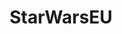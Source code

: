 ---
title: StarWarsEU
crosslinks:
- StarWars
- StarWarsReference
- starwarscanon
- MawInstallation
- starwarscollecting
- starwarscomics
- xkcd
- sweu
- EmpireDidNothingWrong
- megalinks
- starwarsspeculation
- respectthreads
- AskScienceFiction
- FanFiction
- AskReddit
---